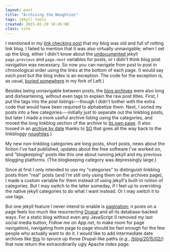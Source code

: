 ```yaml
---
layout: post
title: "Archiving the Noughties"
tags: jekyll tools
created: 2015-02-20 10:45:00
class: site
---
```

I mentioned in my [link checking post](/blog/2015/01/31/link-checked/) that my blog was old and full of rotting link blog.  I failed to mention that it was also virtually unnavigable; when I set up the blog, either I didn't know about the [undocumented](https://github.com/jekyll/jekyll/issues/1545) jekyll `page.previous` and `page.next` variables for posts, or I didn't think blog post navigation was necessary.  So now you can navigate from post to post in chronological order using the links at the bottom of each page.  (I would say *each post* but the blog index is an exception.  The code for the exception is, as usual, [buried somewhere](https://github.com/mcdemarco/left/blob/website/blog/index.html) in my fork of Left.)

Besides being unnavigable between posts, the [blog archives](/blog/archive.html) were also long and disheartening, without even tags to explain the raw post titles.  First, I put the tags into the post listings---though I didn't bother with the extra code that would have been required to alphabetize them.  Next, I sorted my posts into a few categories---initially just to separate out the linkblog posts, but later I made a more useful archive listing using the categories, and moved the long linkblog section of the archive to [its own page](/blog/linklog.html).  (I also tossed in an [archive by date](/blog/bydate.html) thanks to [SO](http://stackoverflow.com/a/20777475) that goes all the way back to the linkbloggy [noughties](http://en.wikipedia.org/wiki/2000s_%28decade%29#Names_for_the_decade).)

My new non-linkblog categories are long posts, short posts, news about the fiction I've had published, updates about the free software I've worked on, and "blogkeeping" posts like this one about running jekyll and my previous blogging platforms.  (The blogkeeping category was depressingly large.)

Since at first I only intended to use my "categories" to distinguish linkblog posts from "real" posts (and I'm still only using them on the archives page), I made a custom variable for them instead of using jekyll's built-in notion of categories.  But I may switch to the latter someday, if I feel up to overriding the native jekyll categories to do what I want instead.  Or I may switch it to use tags.

But one jekyll feature I never intend to enable is [pagination](http://jekyllrb.com/docs/pagination/); *n* posts on a page feels too much like resurrecting [Drupal](/blog/2013/03/31/octopressing/) and all its database-backed ways.  For a static blog without even any JavaScript (I removed my last social media button, *Follow me on App.net*, to make room for page navigation), navigating from page to page should be fast enough for the few people who actually want to do it.  I *would* like to add intermediate date archives like [this](https://github.com/tuananh/ArchiveGenerator#readme) to spruce up those Drupal-like paths (*e.g.*, [/blog/2015/02/](/blog/2015/02/)) that now return the extraordinarily ugly Apache index page.



